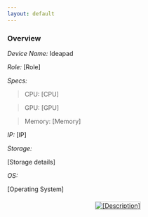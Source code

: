 ```yaml
---
layout: default
---
```


### Overview

*Device Name:* Ideapad

*Role:* [Role]

*Specs:*

>CPU: [CPU]

>GPU: [GPU]

>Memory: [Memory]

*IP:* [IP]

*Storage:*

[Storage details]

*OS:*

[Operating System]

<div class="gallery">
    <div class="gallery-item">
        <a href="/assets/images/ideapad/[image1].jpg" target="_blank">
            <img src="/assets/images/ideapad/[image1].jpg" alt="[Description]">
        </a>
    </div>
</div>

<style>
.gallery {
    display: grid;
    grid-template-columns: repeat(auto-fill, minmax(300px, 1fr));
    gap: 20px;
    margin: 20px 0;
}

.gallery-item {
    text-align: center;
}

.gallery-item img {
    max-width: 100%;
    height: auto;
    border: 1px solid #ccc;
}

.gallery-item a:hover img {
    filter: brightness(1.1);
    transform: translateY(-1px);
    transition: all 0.15s ease;
}
</style> 